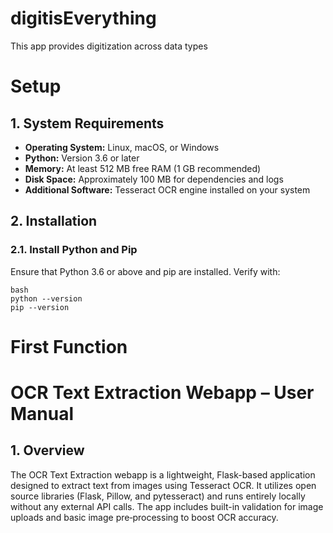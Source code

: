# digitisEverything
This app provides digitization across data types

# Setup
## 1. System Requirements

- **Operating System:** Linux, macOS, or Windows
- **Python:** Version 3.6 or later
- **Memory:** At least 512 MB free RAM (1 GB recommended)
- **Disk Space:** Approximately 100 MB for dependencies and logs
- **Additional Software:** Tesseract OCR engine installed on your system

## 2. Installation

### 2.1. Install Python and Pip

Ensure that Python 3.6 or above and pip are installed. Verify with:
```
bash
python --version
pip --version
```

# First Function
# OCR Text Extraction Webapp – User Manual

## 1. Overview

The OCR Text Extraction webapp is a lightweight, Flask-based application designed to extract text from images using Tesseract OCR. It utilizes open source libraries (Flask, Pillow, and pytesseract) and runs entirely locally without any external API calls. The app includes built-in validation for image uploads and basic image pre‑processing to boost OCR accuracy.

